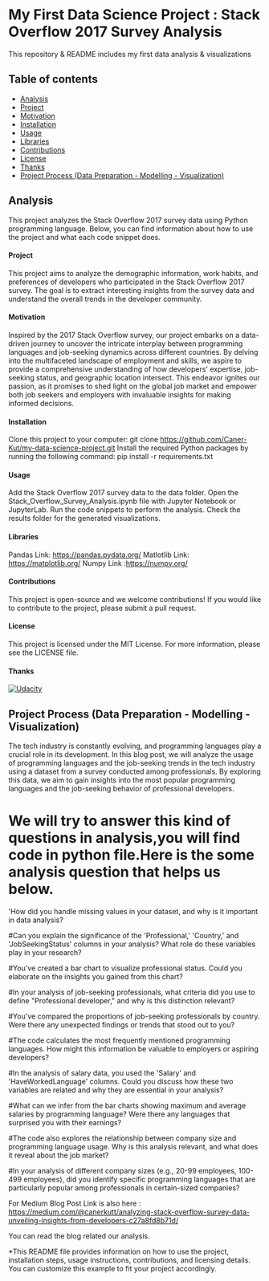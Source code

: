 # My First Data Science Project : Stack Overflow 2017 Survey Analysis
This repository & README includes my first data analysis &amp; visualizations

## Table of contents

- [Analysis](#Analysis)
- [Project](#Project)
- [Motivation](#Motivation)
- [Installation](#Installation)
- [Usage](#usage)
- [Libraries](#libraries)
- [Contributions](#contributions)
- [License](#license)
- [Thanks](#thanks)
- [Project Process (Data Preparation - Modelling - Visualization)](#Projectprocess)

## Analysis
This project analyzes the Stack Overflow 2017 survey data using Python programming language. Below, you can find information about how to use the project and what each code snippet does.

#### Project
This project aims to analyze the demographic information, work habits, and preferences of developers who participated in the Stack Overflow 2017 survey. 
The goal is to extract interesting insights from the survey data and understand the overall trends in the developer community.

#### Motivation
Inspired by the 2017 Stack Overflow survey, our project embarks on a data-driven journey to uncover the intricate interplay between programming languages and job-seeking dynamics across different countries. By delving into the multifaceted landscape of employment and skills, we aspire to provide a comprehensive understanding of how developers' expertise, job-seeking status, and geographic location intersect. This endeavor ignites our passion, as it promises to shed light on the global job market and empower both job seekers and employers with invaluable insights for making informed decisions.

#### Installation
Clone this project to your computer: git clone https://github.com/Caner-Kut/my-data-science-project.git
Install the required Python packages by running the following command: pip install -r requirements.txt
#### Usage
Add the Stack Overflow 2017 survey data to the data folder.
Open the Stack_Overflow_Survey_Analysis.ipynb file with Jupyter Notebook or JupyterLab.
Run the code snippets to perform the analysis.
Check the results folder for the generated visualizations.
#### Libraries
Pandas Link: https://pandas.pydata.org/
Matlotlib Link: https://matplotlib.org/
Numpy Link :https://numpy.org/
#### Contributions
This project is open-source and we welcome contributions! If you would like to contribute to the project, please submit a pull request.
#### License
This project is licensed under the MIT License. For more information, please see the LICENSE file.
#### Thanks
[![Udacity](https://cdn.iconscout.com/icon/free/png-256/free-udacity-1-282901.png?f=webp)](https://cdn.iconscout.com/icon/free/png-256/free-udacity-1-282901.png?f=webp)

## Project Process (Data Preparation - Modelling - Visualization)

The tech industry is constantly evolving, and programming languages play a crucial role in its development. In this blog post, we will analyze the usage of programming languages and the job-seeking trends in the tech industry using a dataset from a survey conducted among professionals. By exploring this data, we aim to gain insights into the most popular programming languages and the job-seeking behavior of professional developers.



# We will try to answer this kind of questions in analysis,you will find code in python file.Here is the some analysis question that helps us below.

'How did you handle missing values in your dataset, and why is it important in data analysis?

#Can you explain the significance of the 'Professional,' 'Country,' and 'JobSeekingStatus' columns in your analysis? What role do these variables play in your research?

#You've created a bar chart to visualize professional status. Could you elaborate on the insights you gained from this chart?

#In your analysis of job-seeking professionals, what criteria did you use to define "Professional developer," and why is this distinction relevant?

#You've compared the proportions of job-seeking professionals by country. Were there any unexpected findings or trends that stood out to you?

#The code calculates the most frequently mentioned programming languages. How might this information be valuable to employers or aspiring developers?

#In the analysis of salary data, you used the 'Salary' and 'HaveWorkedLanguage' columns. Could you discuss how these two variables are related and why they are essential in your analysis?

#What can we infer from the bar charts showing maximum and average salaries by programming language? Were there any languages that surprised you with their earnings?

#The code also explores the relationship between company size and programming language usage. Why is this analysis relevant, and what does it reveal about the job market?

#In your analysis of different company sizes (e.g., 20-99 employees, 100-499 employees), did you identify specific programming languages that are particularly popular among professionals in certain-sized companies?

For Medium Blog Post Link is also here  : https://medium.com/@canerkutt/analyzing-stack-overflow-survey-data-unveiling-insights-from-developers-c27a8fd8b71d/ 

You can read the blog related our analysis.

*This README file provides information on how to use the project, installation steps, usage instructions, contributions, and licensing details. You can customize this example to fit your project accordingly.


